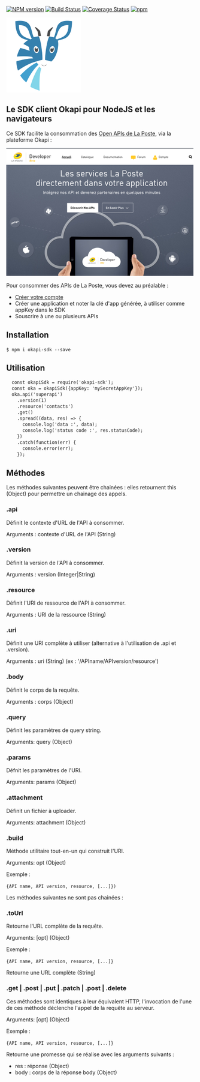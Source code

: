 [![NPM version](https://badge.fury.io/js/okapi-sdk.svg)](http://badge.fury.io/js/okapi-sdk)
[![Build Status](https://travis-ci.org/DeveloperLaPoste/okapi-sdk-js.png?branch=master)](https://travis-ci.org/DeveloperLaPoste/okapi-sdk-js)
[![Coverage Status](https://coveralls.io/repos/DeveloperLaPoste/okapi-sdk-js/badge.svg)](https://coveralls.io/r/DeveloperLaPoste/okapi-sdk-js)
[![npm](https://img.shields.io/npm/l/express.svg?style=flat-square)]()


![Okapi](https://github.com/DeveloperLaPoste/okapi-sdk-js/raw/master/assets/img/okapi-logo-200.png)

## Le SDK client Okapi pour NodeJS et les navigateurs

Ce SDK facilite la consommation des [Open APIs de La Poste](https://developer.laposte.fr/), via la plateforme Okapi :

![Developer La Poste](https://github.com/DeveloperLaPoste/okapi-sdk-js/raw/master/assets/img/developer-laposte-fr-screenshot.png)

Pour consommer des APIs de La Poste, vous devez au préalable :
- [Créer votre compte](https://developer.laposte.fr/inscription/)
- Créer une application et noter la clé d'app générée, à utiliser comme appKey dans le SDK
- Souscrire à une ou plusieurs APIs

## Installation

```
$ npm i okapi-sdk --save
```

## Utilisation

```
  const okapiSdk = require('okapi-sdk');
  const oka = okapiSdk({appKey: 'mySecretAppKey'});
  oka.api('superapi')
    .version(1)
    .resource('contacts')
    .get()
    .spread((data, res) => {
      console.log('data :', data);
      console.log('status code :', res.statusCode);
    })
    .catch(function(err) {
      console.error(err);
    });
```

## Méthodes

Les méthodes suivantes peuvent être chainées : elles retournent this (Object) pour permettre un chainage des appels.

### .api

Définit le contexte d'URL de l'API à consommer.

Arguments : contexte d'URL de l'API (String)

### .version

Définit la version de l'API à consommer.

Arguments : version (Integer|String)

### .resource

Définit l'URI de ressource de l'API à consommer.

Arguments : URI de la ressource (String)

### .uri

Définit une URI complète à utiliser (alternative à l'utilisation de .api et .version).

Arguments : uri (String) (ex : '/APIname/APIversion/resource')

### .body

Définit le corps de la requête.

Arguments : corps (Object)

### .query

Définit les paramètres de query string.

Arguments: query (Object)

### .params

Défnit les paramètres de l'URI.

Arguments: params (Object)

### .attachment

Définit un fichier à uploader.

Arguments: attachment (Object)

### .build

Méthode utilitaire tout-en-un qui construit l'URI.

Arguments: opt (Object)
 
Exemple :

```{API name, API version, resource, [...]})```

Les méthodes suivantes ne sont pas chainées :

### .toUrl

Retourne l'URL complète de la requête.

Arguments: [opt] (Object)

Exemple : 

```{API name, API version, resource, [...]}```

Retourne une URL complète (String)

### .get | .post | .put | .patch | .post | .delete

Ces méthodes sont identiques à leur équivalent HTTP, l'invocation de l'une de ces méthode déclenche l'appel de la requête au serveur.

Arguments: [opt] (Object)

Exemple : 

```{API name, API version, resource, [...]}```

Retourne une promesse qui se réalise avec les arguments suivants :
- res : réponse (Object)
- body : corps de la réponse body (Object)

